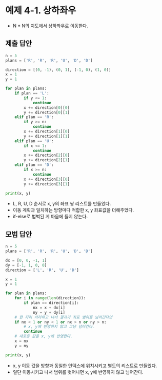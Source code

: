 # 예제 4-1. 상하좌우

- N * N의 지도에서 상하좌우로 이동한다.

## 제출 답안

```python
n = 5
plans = ['R', 'R', 'R', 'U', 'D', 'D']

direction = [(0, -1), (0, 1), (-1, 0), (1, 0)]
x = 1
y = 1

for plan in plans:
    if plan == 'L':
        if y <= 1:
            continue
        x += direction[0][0]
        y += direction[0][1]
    elif plan == 'R':
        if y >= n:
            continue
        x += direction[1][0]
        y += direction[1][1]
    elif plan == 'U':
        if x <= 1:
            continue
        x += direction[2][0]
        y += direction[2][1]
    elif plan == 'D':
        if x >= n:
            continue
        x += direction[3][0]
        y += direction[3][1]

print(x, y)
```

- L, R, U, D 순서로 x, y의 좌표 쌍 리스트를 만들었다.
- 이동 계획과 일치하는 방향마다 적합한 x, y 좌표값을 더해주었다.
- if-else로 범벅된 게 마음에 들지 않는다.

## 모범 답안

```python
n = 5
plans = ['R', 'R', 'R', 'U', 'D', 'D']

dx = [0, 0, -1, 1]
dy = [-1, 1, 0, 0]
direction = ['L', 'R', 'U', 'D']

x = 1
y = 1

for plan in plans:
    for i in range(len(direction)):
        if plan == direction[i]:
            nx = x + dx[i]
            ny = y + dy[i]
    # 한 자리 처리하고 나서 결과가 좌표 범위를 넘어간다면
    if nx < 1 or ny < 1 or nx > n or ny > n:
        # x, y에 반영하지 않고 그냥 넘어간다.
        continue
    # 새로운 값을 x, y에 반영한다.
    x = nx
    y = ny

print(x, y)
```

- x, y 이동 값을 방향과 동일한 인덱스에 위치시키고 별도의 리스트로 만들었다.
- 일단 이동시키고 나서 범위를 벗어나면 x, y에 반영하지 않고 넘어간다.